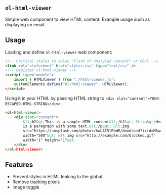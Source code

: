 ## `ol-html-viewer`


Simple web component to view HTML content. Example usage such as displaying an email.

## Usage

Loading and define `ol-html-viewer` web component:

```html
<!-- Critical styles to solve "Flash of Unstyled Content" or FOUC -->
<link rel="stylesheet" href="styles.css" type="text/css" />
<!-- Register ol-html-viewer -->
<script type="module">
    import { HTMLViewer } from "./html-viewer.js";
    customElements.define("ol-html-viewer", HTMLViewer);
</script>
```


Using it in your HTML by passing HTML string to `<div slot="content">YOUR-ESCAPED-HTML-STRING</div>`:

```html
<ol-html-viewer>
    <div slot="content">
        &lt;h2&gt;This is a sample HTML content&lt;/h2&gt; &lt;p&gt;Here
        is a paragraph with some text.&lt;/p&gt; &lt;img
        src="https://unsplash.com/photos/hwLAI5lRhdM/download?ixid=M3wxMjA3fDB8MXxzZWFyY2h8MTZ8fHRva3lvfGVufDB8fHx8MTcxOTc2NDM5Nnww&force=true&w=640"
        width="500"&gt; &lt;img src="http://example.com/blocked.gif"
        width="1" height="1"&gt;
    </div>
</ol-html-viewer>
```

## Features
- Prevent styles in HTML leaking to the global
- Remove tracking pixels
- Image toggle
